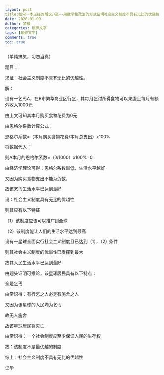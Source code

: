 ```yaml
---
layout: post
title:如何一本正经的胡说八道--用数学和政治的方式证明社会主义制度不具有无比的优越性
date: 2020-01-09
Author: 梦貘
categories: 琐碎文字
tags: [琐碎文字]
comments: true
toc: true
--- 
```

（单纯搞笑，切勿当真）

题目：

求证：社会主义制度不具有无比的优越性。

解：

设有一乞丐A，在B市繁华商业区行乞，其每月乞讨所得食物可以果腹且每月有额外收入1000元

由上文可知其本月购买食物花费为0元

由恩格尔系数计算公式：

恩格尔系数=（本月购买食物花费/本月总支出）x100%

将数据代入：

则A本月的恩格尔系数=（0/1000）x100%=0

由经济学理论可得：恩格尔系数越低，生活水平越好

又因为购买食物支出不能为负数，

故该乞丐生活水平已达到最好

设：社会主义制度具有无比的优越性

则其应有以下特征

（1）该制度应该可以推广到全球

（2）该制度能让人们的生活水平达到最高

设有一星球全面实行社会主义制度且已达到（1），（2）条件

则其社会主义制度的优越性已发挥到最大

故其人民生活水平已达到最好

由题头证明可推论，该星球居民具有以下特点：

全是乞丐

由常识得：有行乞之人必定有施舍之人

又因为该星球的人民均为乞丐

故无人施舍

故该星球居民将灭亡

由常识得：一个社会制度应至少保证人民的生存权

故：该制度不是最优越的制度

综上：社会主义制度不具有无比的优越性

证毕
